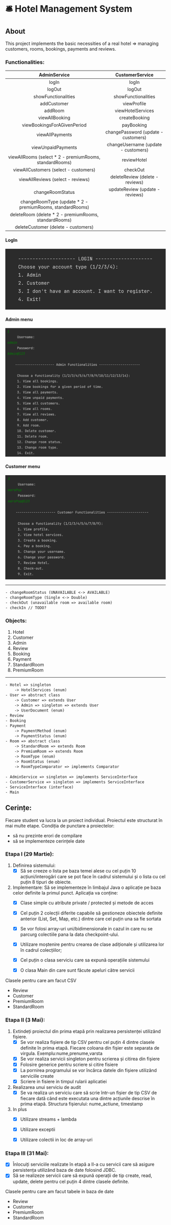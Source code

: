# :bellhop_bell: Hotel Management System

## About
This project implements the basic necessities of a real hotel => managing customers, rooms, bookings, payments and reviews.

### Functionalities:

|                       AdminService                        |           CustomerService           |
|:---------------------------------------------------------:|:-----------------------------------:|
|                           logIn                           |                logIn                |
|                          logOut                           |               logOut                |    
|                    showFunctionalities                    |         showFunctionalities         |
|                        addCustomer                        |             viewProfile             |
|                          addRoom                          |          viewHotelServices          |
|                      viewAllBooking                       |            createBooking            |
|                viewBookingsForAGivenPeriod                |             payBooking              | 
|                      viewAllPayments                      | changePassword (update - customers) | 
|                    viewUnpaidPayments                     | changeUsername (update - customers) |
|  viewAllRooms (select * 2 - premiumRooms, standardRooms)  |             reviewHotel             |
|           viewAllCustomers (select - customers)           |              checkOut               |
|             viewAllReviews (select - reviews)             |   deleteReview (delete - reviews)   |
|                     changeRoomStatus                      |   updateReview (update - reviews)   |
| changeRoomType (update * 2 - premiumRooms, standardRooms) |                                     |
|   deleteRoom (delete * 2 - premiumRooms, standardRooms)   |                                     |
|            deleteCustomer (delete - customers)            |                                     |

#### LogIn
![](/img/login.png)

#### Admin menu
![](/img/AdminMenu.png)

#### Customer menu
![](/img/CustomerMenu.png)


------------------------------
    - changeRoomStatus (UNAVAILABLE <-> AVAILABLE)
    - changeRoomType (Single <-> Double)
    - checkOut (unavailable room => available room)
    - checkIn // TODO?


### Objects:
1) Hotel
2) Customer
3) Admin
4) Review
5) Booking
6) Payment
7) StandardRoom
8) PremiumRoom

--------------------------------
    - Hotel => singleton
        -> HotelServices (enum)
    - User => abstract class
        -> Customer => extends User
        -> Admin => singleton => extends User
        -> UserDocument (enum)
    - Review
    - Booking
    - Payment
        -> PaymentMethod (enum)
        -> PaymentStatus (enum)
    - Room => abstract class
        -> StandardRoom => extends Room
        -> PremiumRoom => extends Room
        -> RoomType (enum)
        -> RoomStatus (enum)
        -> RoomTypeComparator => implements Comparator

    - AdminService => singleton => implements ServiceInterface
    - CustomerService => singleton => implements ServiceInterface
    - ServiceInterface (interface)
    - Main


## Cerințe:
Fiecare student va lucra la un proiect individual. Proiectul este structurat în mai multe etape.
Condiția de punctare a proiectelor:
- să nu prezinte erori de compilare
- să se implementeze cerințele date


### Etapa I (29 Martie):
1. Definirea sistemului:
    -  [x] Să se creeze o lista pe baza temei alese cu cel puțin 10 acțiuni/interogări care
       se pot face în cadrul sistemului și o lista cu cel puțin 8 tipuri de obiecte.
2.  Implementare: Să se implementeze în limbajul Java o aplicație pe baza celor definite la primul punct. Aplicația va conține:
    - [x] Clase simple cu atribute private / protected și metode de acces
    - [x] Cel puțin 2 colecții diferite capabile să gestioneze obiectele definite anterior (List, Set, Map, etc.) dintre care cel puțin una sa fie sortata
    - [x] Se vor folosi array-uri uni/bidimensionale in cazul in care nu se parcurg colectiile pana la data checkpoint-ului.
    - [x] Utilizare moștenire pentru crearea de clase adiționale și utilizarea lor în cadrul colecțiilor;
    - [x] Cel puțin o clasa serviciu care sa expună operațiile sistemului
    - [x] O clasa Main din care sunt făcute apeluri către servicii


Clasele pentru care am facut CSV 
- Review
- Customer
- PremiumRoom
- StandardRoom

### Etapa II (3 Mai):

1. Extindeți proiectul din prima etapă prin realizarea persistenței utilizând fișiere.
    - [x] Se vor realiza fișiere de tip CSV pentru cel puțin 4 dintre clasele definite în prima etapă. Fiecare coloana din fișier este separata de virgula. Exemplu:nume,prenume,varsta
    - [x] Se vor realiza servicii singleton pentru scrierea și citirea din fișiere
    - [x] Folosire generice pentru scriere si citire fisiere
    - [x] La pornirea programului se vor încărca datele din fișiere utilizând serviciile create
    - [x] Scriere in fisiere in timpul rularii aplicatiei
2. Realizarea unui serviciu de audit
    - [x] Se va realiza un serviciu care să scrie într-un fișier de tip CSV de fiecare dată când este executata una dintre acțiunile descrise în prima etapă. Structura fișierului: nume_actiune, timestamp
3. In plus
   - [x] Utilizare streams + lambda
   - [x] Utilizare exceptii
   - [x] Utilizare colectii in loc de array-uri


### Etapa III (31 Mai):
- [x] Înlocuiți serviciile realizate în etapă a II-a cu servicii care să asigure persistența utilizând baza de date folosind JDBC.
- [x] Să se realizeze servicii care să expună operații de tip create, read, update, delete pentru cel puțin 4 dintre clasele definite.

Clasele pentru care am facut tabele in baza de date
- Review
- Customer
- PremiumRoom
- StandardRoom
